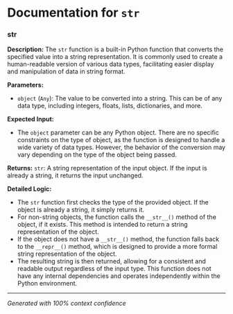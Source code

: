 # Documentation for `str`

### str

**Description:**
The `str` function is a built-in Python function that converts the specified value into a string representation. It is commonly used to create a human-readable version of various data types, facilitating easier display and manipulation of data in string format.

**Parameters:**
- `object` (`Any`): The value to be converted into a string. This can be of any data type, including integers, floats, lists, dictionaries, and more.

**Expected Input:**
- The `object` parameter can be any Python object. There are no specific constraints on the type of object, as the function is designed to handle a wide variety of data types. However, the behavior of the conversion may vary depending on the type of the object being passed.

**Returns:**
`str`: A string representation of the input object. If the input is already a string, it returns the input unchanged.

**Detailed Logic:**
- The `str` function first checks the type of the provided object. If the object is already a string, it simply returns it.
- For non-string objects, the function calls the `__str__()` method of the object, if it exists. This method is intended to return a string representation of the object.
- If the object does not have a `__str__()` method, the function falls back to the `__repr__()` method, which is designed to provide a more formal string representation of the object.
- The resulting string is then returned, allowing for a consistent and readable output regardless of the input type. This function does not have any internal dependencies and operates independently within the Python environment.

---
*Generated with 100% context confidence*
